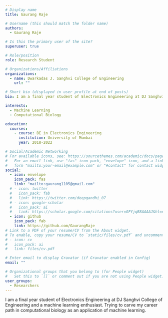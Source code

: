 ```yaml
---
# Display name
title: Gaurang Raje

# Username (this should match the folder name)
authors:
  - Gaurang Raje

# Is this the primary user of the site?
superuser: true

# Role/position
role: Research Student

# Organizations/Affiliations
organizations:
  - name: Dwarkadas J. Sanghvi College of Engineering
    url: ""

# Short bio (displayed in user profile at end of posts)
bio: I am a final year student of Electronics Engineering at DJ Sanghvi College of Engineering and a machine learning enthusiast.

interests:
  - Machine Learning
  - Computational Biology

education:
  courses:
    - course: BE in Electronics Engineering
      institution: University of Mumbai
      year: 2018-2022

# Social/Academic Networking
# For available icons, see: https://sourcethemes.com/academic/docs/page-builder/#icons
#   For an email link, use "fas" icon pack, "envelope" icon, and a link in the
#   form "mailto:your-email@example.com" or "#contact" for contact widget.
social:
  - icon: envelope
    icon_pack: fas
    link: "mailto:gaurang1105@gmail.com"
  # - icon: twitter
  #   icon_pack: fab
  #   link: https://twitter.com/deepgandhi_07
  # - icon: google-scholar
  #   icon_pack: ai
  #   link: https://scholar.google.com/citations?user=GFYjqB8AAAAJ&hl=en
  - icon: github
    icon_pack: fab
    link: https://github.com/GaurangRaje
# Link to a PDF of your resume/CV from the About widget.
# To enable, copy your resume/CV to `static/files/cv.pdf` and uncomment the lines below.
# - icon: cv
#   icon_pack: ai
#   link: files/cv.pdf

# Enter email to display Gravatar (if Gravatar enabled in Config)
email: ""

# Organizational groups that you belong to (for People widget)
#   Set this to `[]` or comment out if you are not using People widget.
user_groups:
  - Researchers
---
```


I am a final year student of Electronics Engineering at DJ Sanghvi College of Engineering and a machine learning enthusiast. Trying to carve my career path in computational biology as an application of machine learning.
